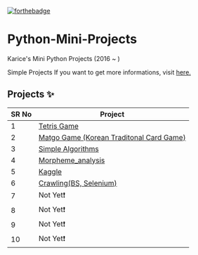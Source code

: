 <!-- ALL-CONTRIBUTORS-BADGE:START - Do not remove or modify this section -->

[![forthebadge](https://forthebadge.com/images/badges/made-with-python.svg)](https://forthebadge.com)

# Python-Mini-Projects

Karice's Mini Python Projects (2016 ~ ) 

Simple Projects If you want to get more informations, visit [here.](https://karice.tistory.com/)


## Projects ✨

SR No   | Project 
--- | --- 
1 | [Tetris Game](https://github.com/Python-World/python-mini-projects/tree/master/projects/Hello) 
2 | [Matgo Game (Korean Traditonal Card Game)](https://github.com/Python-World/python-mini-projects/tree/master/projects/Convert_JSON_to_CSV)
3 | [Simple Algorithms](https://github.com/Python-World/python-mini-projects/tree/master/projects/Random_password_generator) 
4 | [Morpheme_analysis](https://github.com/Python-World/python-mini-projects/tree/master/projects/Instagram_profile)
5 | [Kaggle](https://github.com/Python-World/python-mini-projects/tree/master/projects/String_search_from_multiple_files)
6 | [Crawling(BS, Selenium)](https://github.com/Python-World/python-mini-projects/tree/master/projects/All_links_from_given_webpage)
7 | Not Yet❗
8 | Not Yet❗
9 | Not Yet❗
10 | Not Yet❗

